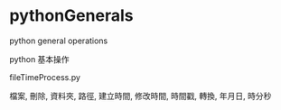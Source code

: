 # pythonGenerals
python general operations

python 基本操作

fileTimeProcess.py

  檔案, 刪除, 資料夾, 路徑, 建立時間, 修改時間, 時間戳, 轉換, 年月日, 時分秒
